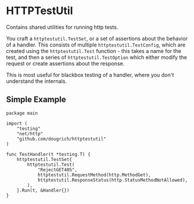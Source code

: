 # HTTPTestUtil

Contains shared utilities for running http tests.

You craft a `httptestutil.TestSet`, or a set of assertions about the behavior of a handler. This consists of multiple `httptestutil.TestConfig`, which are created using the `httptestutil.Test` function - this takes a name for the test, and then a series of `httptestutil.TestOption` which either modify the request or create assertions about the response.

This is most useful for blackbox testing of a handler, where you don't understand the internals.

## Simple Example
```golang
package main

import (
	"testing"
	"net/http"
	"github.com/dougrich/httptestutil"
)

func TestHandler(t *testing.T) {
	httptestutil.TestSet{
		httptestutil.Test(
			"RejectGET405",
			httptestutil.RequestMethod(http.MethodGet),
			httptestutil.ResponseStatus(http.StatusMethodNotAllowed),
		),
	}.Run(t, &Handler{})
}
```